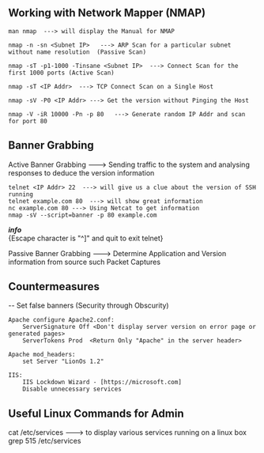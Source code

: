 ## Working with Network Mapper (NMAP)  

    man nmap  ---> will display the Manual for NMAP  

    nmap -n -sn <Subnet IP>   ---> ARP Scan for a particular subnet without name resolution  (Passive Scan)

    nmap -sT -p1-1000 -Tinsane <Subnet IP>  ---> Connect Scan for the first 1000 ports (Active Scan)

    nmap -sT <IP Addr>  ---> TCP Connect Scan on a Single Host

    nmap -sV -P0 <IP Addr> ---> Get the version without Pinging the Host

    nmap -V -iR 10000 -Pn -p 80   ---> Generate random IP Addr and scan for port 80  


## Banner Grabbing  

Active Banner Grabbing  ---> Sending traffic to the system and analysing responses to deduce the version information   

    telnet <IP Addr> 22  ---> will give us a clue about the version of SSH running   
    telnet example.com 80  ---> will show great information  
    nc example.com 80 ---> Using Netcat to get information  
    nmap -sV --script=banner -p 80 example.com  

***info***  
{Escape character is "^]"  and quit to exit telnet}  

Passive Banner Grabbing  ---> Determine Application and Version information from source such Packet Captures  



## Countermeasures

-- Set false banners (Security through Obscurity)       

    Apache configure Apache2.conf:  
        ServerSignature Off <Don't display server version on error page or generated pages>  
        ServerTokens Prod  <Return Only "Apache" in the server header>  
    
    Apache mod_headers:  
        set Server "LionOs 1.2"  
    
    IIS:  
        IIS Lockdown Wizard - [https://microsoft.com]  
        Disable unnecessary services  
    



## Useful Linux Commands for Admin
cat /etc/services ---> to display various services running on a linux box  
grep 515 /etc/services